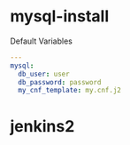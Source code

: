 # mysql-install


Default Variables

```yml
---
mysql:
  db_user: user
  db_password: password
  my_cnf_template: my.cnf.j2
```
# jenkins2
